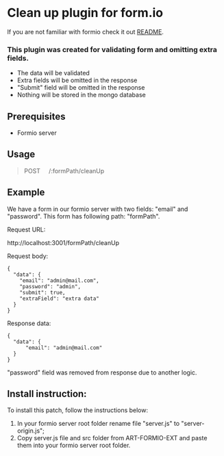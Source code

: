 &nbsp;
# Clean up plugin for form.io
If you are not familiar with formio check it out [README](https://github.com/formio/formio).

### This plugin was created for validating form and omitting extra fields.

* The data will be validated
* Extra fields will be omitted in the response
* "Submit" field will be omitted in the response
* Nothing will be stored in the mongo database

## Prerequisites

* Formio server

## Usage

>POST     /:formPath/cleanUp

## Example
We have a form in our formio server with two fields: "email" and "password". This form has following path: "formPath".

Request URL:

http://localhost:3001/formPath/cleanUp

Request body:
```
{
  "data": {
    "email": "admin@mail.com",
    "password": "admin",
    "submit": true,
    "extraField": "extra data"
  }
}
```
Response data:
```
{
  "data": {
      "email": "admin@mail.com"
  }
}
```

"password" field was removed from response due to another logic.


## Install instruction:

To install this patch, follow the instructions below:

1. In your formio server root folder rename file "server.js" to "server-origin.js";
2. Copy server.js file and src folder from ART-FORMIO-EXT and paste them into your formio server root folder.
